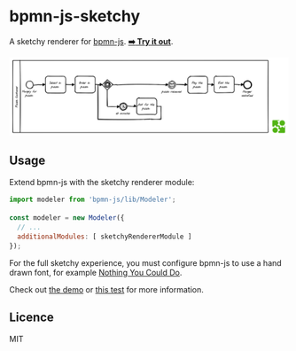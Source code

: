 # bpmn-js-sketchy

A sketchy renderer for [bpmn-js](https://github.com/bpmn-io/bpmn-js). [__:arrow_right: Try it out__](https://cdn.statically.io/gh/bpmn-io/bpmn-js-sketchy/4608e2f6/demo/index.html).

![sketchy renderer at work](docs/screenshot.png)

## Usage

Extend bpmn-js with the sketchy renderer module:

```javascript
import modeler from 'bpmn-js/lib/Modeler';

const modeler = new Modeler({
  // ...
  additionalModules: [ sketchyRendererModule ]
});
```

For the full sketchy experience, you must configure bpmn-js to use a hand drawn font, for example [Nothing You Could Do](https://fonts.google.com/specimen/Nothing+You+Could+Do?selection.family=Nothing+You+Could+Do).

Check out [the demo](./demo) or [this test](test/SketchyRendererSpec.js#L42) for more information.


## Licence

MIT